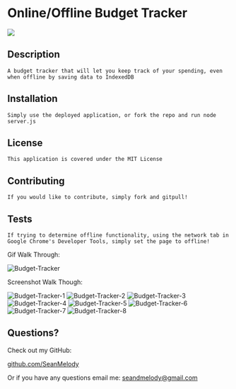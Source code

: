 # Online/Offline Budget Tracker 

<img src="https://img.shields.io/badge/LICENSE-mit-green"/>

## Description

    A budget tracker that will let you keep track of your spending, even when offline by saving data to IndexedDB


## Installation

    Simply use the deployed application, or fork the repo and run node server.js


## License

    This application is covered under the MIT License


## Contributing

    If you would like to contribute, simply fork and gitpull!

## Tests

    If trying to determine offline functionality, using the network tab in Google Chrome's Developer Tools, simply set the page to offline!


Gif Walk Through:


![Budget-Tracker](https://user-images.githubusercontent.com/68625400/108161755-931a8880-70a0-11eb-90b2-e9be637e3f52.gif)


Screenshot Walk Though:


![Budget-Tracker-1](https://user-images.githubusercontent.com/68625400/108161759-94e44c00-70a0-11eb-8990-6a70cf642745.png)
![Budget-Tracker-2](https://user-images.githubusercontent.com/68625400/108161760-96157900-70a0-11eb-8e7a-01c949d1991c.png)
![Budget-Tracker-3](https://user-images.githubusercontent.com/68625400/108161763-9746a600-70a0-11eb-83d8-bfed82e3897e.png)
![Budget-Tracker-4](https://user-images.githubusercontent.com/68625400/108161766-9877d300-70a0-11eb-8320-7584e2afb2aa.png)
![Budget-Tracker-5](https://user-images.githubusercontent.com/68625400/108161768-99a90000-70a0-11eb-9b02-355ef27f8fa1.png)
![Budget-Tracker-6](https://user-images.githubusercontent.com/68625400/108161773-9ada2d00-70a0-11eb-897d-fc86f4dc259f.png)
![Budget-Tracker-7](https://user-images.githubusercontent.com/68625400/108161776-9ca3f080-70a0-11eb-8060-43b102f7df6f.png)
![Budget-Tracker-8](https://user-images.githubusercontent.com/68625400/108161781-9e6db400-70a0-11eb-8bf5-3f6488b41728.png)


## Questions?

  Check out my GitHub:

  [github.com/SeanMelody](https://github.com/SeanMelody)

  Or if you have any questions email me: 
    seandmelody@gmail.com
